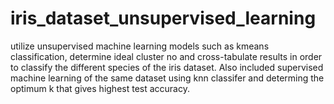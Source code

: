 # iris_dataset_unsupervised_learning
utilize unsupervised machine learning models such as kmeans classification, determine ideal cluster no and cross-tabulate results in order to classify the different species of the iris dataset. Also included supervised machine learning of the same dataset using knn classifer and determing the optimum k that gives highest test accuracy.
